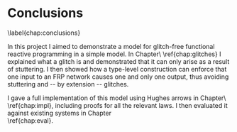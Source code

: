 Conclusions
===========

\label{chap:conclusions}

In this project I aimed to demonstrate a model for glitch-free functional
reactive programming in a simple model. In Chapter\ \ref{chap:glitches} I
explained what a glitch is and demonstrated that it can only arise as a result
of stuttering. I then showed how a type-level construction can enforce that one
input to an FRP network causes one and only one output, thus avoiding stuttering
and -- by extension -- glitches.

I gave a full implementation of this model using Hughes arrows in
Chapter\ \ref{chap:impl}, including proofs for all the relevant
laws. I then evaluated it against existing systems in Chapter\
\ref{chap:eval}.

